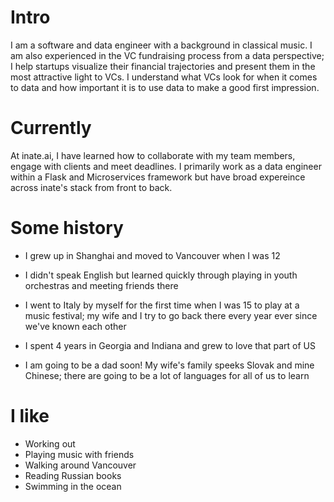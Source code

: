 # Intro

I am a software and data engineer with a background in classical music. I am also experienced in the VC fundraising process from a data perspective; I help startups visualize their financial trajectories and present them in the most attractive light to VCs. I understand what VCs look for when it comes to data and how important it is to use data to make a good first impression.

# Currently

At inate.ai, I have learned how to collaborate with my team members, engage with clients and meet deadlines. I primarily work as a data engineer within a Flask and Microservices framework but have broad expereince across inate's stack from front to back. 

# Some history

- I grew up in Shanghai and moved to Vancouver when I was 12
  
- I didn't speak English but learned quickly through playing in youth orchestras and meeting friends there 
  
- I went to Italy by myself for the first time when I was 15 to play at a music festival; my wife and I try to go back there every year ever since we've known each other 

- I spent 4 years in Georgia and Indiana and grew to love that part of US 

- I am going to be a dad soon! My wife's family speeks Slovak and mine Chinese; there are going to be a lot of languages for all of us to learn

# I like

- Working out
- Playing music with friends
- Walking around Vancouver
- Reading Russian books
- Swimming in the ocean
